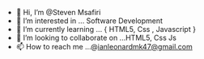 - 👋 Hi, I’m @Steven Msafiri
- 👀 I’m interested in ... Software Development
- 🌱 I’m currently learning ... { HTML5, Css , Javascript }
- 💞️ I’m looking to collaborate on ...HTML5, Css Js
- 📫 How to reach me ...@ianleonardmk47@gmail.com

<!---
StevenMsafiri/StevenMsafiri is a ✨ special ✨ repository because its `README.md` (this file) appears on your GitHub profile.
You can click the Preview link to take a look at your changes.
--->
